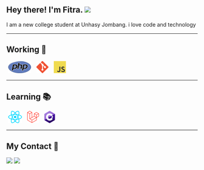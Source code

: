 <h2> Hey there! I'm Fitra. <img src="./icon/Hi.gif" width="25"></h2>
I am a new college student at Unhasy Jombang. i love code and technology 
<hr style="margin-top: 15px;margin-bottom: 15px">   

<h2> Working 🚀</h2>
    <span style="margin-left: 5px;margin-right: 5px;"><img src="./img/php.png"/></span>
    <span style="margin-left: 5px;margin-right: 5px;"><img src="./img/git.png"/></span>
    <span style="margin-left: 5px;margin-right: 5px;"><img src="./img/javascript.png"/></span>
<hr style="margin-top: 15px;margin-bottom: 15px">   

<h2> Learning 📚</h2>
    <span style="margin-left: 5px;margin-right: 5px;"><img src="./img/react.png"/></span>
    <span style="margin-left: 5px;margin-right: 5px;"><img src="./img/laravel.png"/></span>
    <span style="margin-left: 5px;margin-right: 5px;"><img src="./img/csharp.png"/></span>
<hr style="margin-top: 15px;margin-bottom: 15px">   


<h2> My Contact 👦</h2>
<a href="https://www.instagram.com/fitra36_"><img src="https://img.shields.io/badge/Instagram-DD2476?style=for-the-badge&logo=instagram&logoColor=white"/></a>
<a href="https://www.linkedin.com/in/rizki-r-998b45129/"><img src="https://img.shields.io/badge/linkedin-0077B5?style=for-the-badge&logo=linkedin&logoColor=white"/></a>
